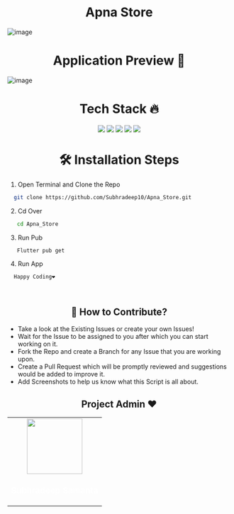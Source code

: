 <h1 align="center"> Apna Store </h1>

![image](https://user-images.githubusercontent.com/70656957/196341311-ccdfd37f-0e65-4bd1-8081-2d5d3e06d462.png)

<h1 align=center> Application Preview 👀 </h1>
<p align="center">

   ![image](https://user-images.githubusercontent.com/70656957/196344349-40f22cde-f547-4e06-b545-130c3b231743.png)
   
</p>

  

<h1 align=center> Tech Stack 🔥 </h1>  
  <p align="center">
  <img src="https://img.shields.io/badge/dart-%230175C2.svg?&style=for-the-badge&logo=dart&logoColor=white"/> <img src="https://img.shields.io/badge/Flutter%20-%2302569B.svg?&style=for-the-badge&logo=Flutter&logoColor=white" /> <img src="https://img.shields.io/badge/github%20-%23121011.svg?&style=for-the-badge&logo=github&logoColor=white"/>
  <img src="https://img.shields.io/badge/figma%20-%23121011.svg?&style=for-the-badge&logo=figma&logoColor=pink">
  <img src="https://img.shields.io/badge/firebase%20-%23121011.svg?&style=for-the-badge&logo=firebase&logoColor=yellow">
  </p>

<h1 align=center>🛠️ Installation Steps</h1>


1. Open Terminal and Clone the Repo

```bash
  git clone https://github.com/Subhradeep10/Apna_Store.git
```
 2. Cd Over 
 
```bash
   cd Apna_Store
```
 3. Run Pub
```
   Flutter pub get
```
4. Run App 
```
  Happy Coding❤️
```

<br>

<h2 align=center> 📝 How to Contribute? </h2>  

- Take a look at the Existing Issues or create your own Issues!
- Wait for the Issue to be assigned to you after which you can start working on it.
- Fork the Repo and create a Branch for any Issue that you are working upon.
- Create a Pull Request which will be promptly reviewed and suggestions would be added to improve it.
- Add Screenshots to help us know what this Script is all about.


<h2 align=center> Project Admin ❤️ </h2>


  <div align="center">
<table>
<tr>

<td align="center"><a href="https://github.com/Subhradeep10"><img src="https://avatars.githubusercontent.com/u/70656957?v=4" width=125px height=125px /></a><h3 style="color:white;">Subhradeep Samanta</h3>

     
</tr>
</table>
<br>
